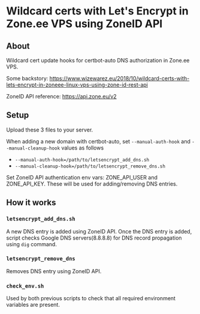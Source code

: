 # Wildcard certs with Let's Encrypt in Zone.ee VPS using ZoneID API

## About

Wildcard cert update hooks for certbot-auto DNS authorization in Zone.ee VPS.

Some backstory: https://www.wizewarez.eu/2018/10/wildcard-certs-with-lets-encrypt-in-zoneee-linux-vps-using-zone-id-rest-api

ZoneID API reference: https://api.zone.eu/v2

## Setup

Upload these 3 files to your server.

When adding a new domain with certbot-auto, set `--manual-auth-hook` and `--manual-cleanup-hook` values as follows

* `--manual-auth-hook=/path/to/letsencrypt_add_dns.sh`
* `--manual-cleanup-hook=/path/to/letsencrypt_remove_dns.sh`

Set ZoneID API authentication env vars: ZONE_API_USER and ZONE_API_KEY. These will be used for adding/removing DNS entries.

## How it works

### `letsencrypt_add_dns.sh`

A new DNS entry is added using ZoneID API. Once the DNS entry is added, script checks Google DNS servers(8.8.8.8) for DNS record propagation using `dig` command.

### `letsencrypt_remove_dns`

Removes DNS entry using ZoneID API.

### `check_env.sh`

Used by both previous scripts to check that all required environment variables are present.
